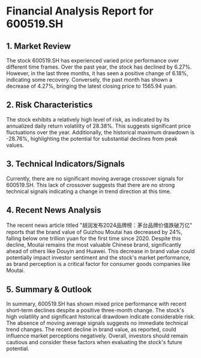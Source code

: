 # Financial Analysis Report for 600519.SH

## 1. Market Review

The stock 600519.SH has experienced varied price performance over different time frames. Over the past year, the stock has declined by 6.27%. However, in the last three months, it has seen a positive change of 6.18%, indicating some recovery. Conversely, the past month has shown a decrease of 4.27%, bringing the latest closing price to 1565.94 yuan.

## 2. Risk Characteristics

The stock exhibits a relatively high level of risk, as indicated by its annualized daily return volatility of 28.38%. This suggests significant price fluctuations over the year. Additionally, the historical maximum drawdown is -28.76%, highlighting the potential for substantial declines from peak values.

## 3. Technical Indicators/Signals

Currently, there are no significant moving average crossover signals for 600519.SH. This lack of crossover suggests that there are no strong technical signals indicating a change in trend direction at this time.

## 4. Recent News Analysis

The recent news article titled "胡润发布2024品牌榜：茅台品牌价值跌破万亿" reports that the brand value of Guizhou Moutai has decreased by 24%, falling below one trillion yuan for the first time since 2020. Despite this decline, Moutai remains the most valuable Chinese brand, significantly ahead of others like Douyin and Huawei. This decrease in brand value could potentially impact investor sentiment and the stock's market performance, as brand perception is a critical factor for consumer goods companies like Moutai.

## 5. Summary & Outlook

In summary, 600519.SH has shown mixed price performance with recent short-term declines despite a positive three-month change. The stock's high volatility and significant historical drawdown indicate considerable risk. The absence of moving average signals suggests no immediate technical trend changes. The recent decline in brand value, as reported, could influence market perceptions negatively. Overall, investors should remain cautious and consider these factors when evaluating the stock's future potential.